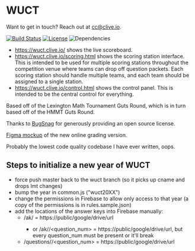 WUCT
====

Want to get in touch? Reach out at cc@clive.io.

[![Build Status](https://travis-ci.org/cchan/WUCT.svg?branch=master)](https://travis-ci.org/cchan/WUCT)
[![License](https://img.shields.io/github/license/cchan/WUCT.svg)](https://github.com/cchan/WUCT/blob/master/LICENSE)
![Dependencies](https://img.shields.io/david/cchan/WUCT.svg)

- https://wuct.clive.io/ shows the live scoreboard.
- https://wuct.clive.io/scoring.html shows the scoring station interface. This is intended to be used for multiple scoring stations throughout the competition venue where teams can drop off question packets. Each scoring station should handle multiple teams, and each team should be assigned to a single station.
- https://wuct.clive.io/control.html shows the control panel. This is intended to be the central control for everything.

Based off of the Lexington Math Tournament Guts Round, which is in turn based off of the HMMT Guts Round.

Thanks to [BugSnag](https://www.bugsnag.com) for generously providing an open source license.

[Figma mockup](https://www.figma.com/file/wq4gmjooSrRJBbULKhIoa3/wuct) of the new online grading version.

Probably the lowest code quality codebase I have ever written, oops.

## Steps to initialize a new year of WUCT
- force push master back to the wuct branch (so it picks up cname and drops lmt changes)
- bump the year in common.js ("wuct20XX")
- change the permissions in Firebase to allow only access to that year (a copy of the permissions is in rules.sample.json)
- add the locations of the answer keys into Firebase manually:
    - <year>/ak/<difficulty> = https://public/google/drive/url
        - or <year>/ak/<difficulty>/<question_num> = https://public/google/drive/url, but every question_num must be present or it'll break
    - <year>/questions/<difficulty>/<question_num> = https://public/google/drive/url
